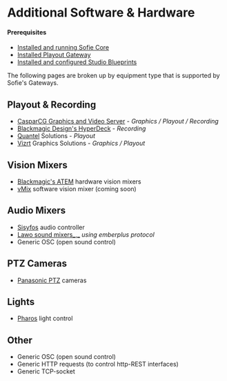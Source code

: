 # Additional Software & Hardware

#### Prerequisites

* [Installed and running Sofie Core](../installing-sofie-server-core.md)
* [Installed Playout Gateway](../installing-a-gateway/playout-gateway.md)
* [Installed and configured Studio Blueprints](../installing-blueprints.md#installing-a-studio-blueprint)

The following pages are broken up by equipment type that is supported by Sofie's Gateways.

## Playout & Recording
* [CasparCG Graphics and Video Server](casparcg-server-installation.md) - _Graphics / Playout / Recording_
* [Blackmagic Design's HyperDeck](https://www.blackmagicdesign.com/products/hyperdeckstudio) - _Recording_ 
* [Quantel](http://www.quantel.com) Solutions - _Playout_
* [Vizrt](https://www.vizrt.com/) Graphics Solutions - _Graphics / Playout_

## Vision Mixers
* [Blackmagic's ATEM](https://www.blackmagicdesign.com/products/atem) hardware vision mixers
* [vMix](https://www.vmix.com/) software vision mixer \(coming soon\)

## Audio Mixers
* [Sisyfos](https://github.com/olzzon/sisyfos-audio-controller) audio controller
* [Lawo sound mixers_,_](https://www.lawo.com/applications/broadcast-production/audio-consoles.html) _using emberplus protocol_
* Generic OSC \(open sound control\)

## PTZ Cameras
* [Panasonic PTZ](https://pro-av.panasonic.net/en/products/ptz_camera_systems.html) cameras

## Lights
* [Pharos](https://www.pharoscontrols.com/) light control

## Other
* Generic OSC \(open sound control\)
* Generic HTTP requests \(to control http-REST interfaces\)
* Generic TCP-socket
